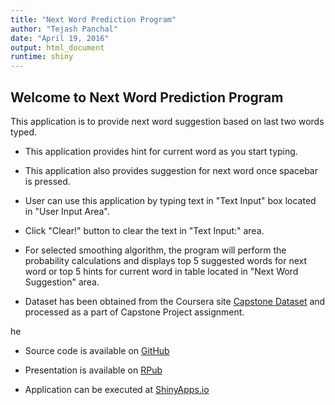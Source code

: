 ```yaml
---
title: "Next Word Prediction Program"
author: "Tejash Panchal"
date: "April 19, 2016"
output: html_document
runtime: shiny
---
```


## Welcome to Next Word Prediction Program

This application is to provide next word suggestion based on last two words typed.

* This application provides hint for current word as you start typing.
* This application also provides suggestion for next word once spacebar is pressed.
* User can use this application by typing text in "Text Input" box located in "User Input Area". 
* Click "Clear!" button to clear the text in "Text Input:" area. 
* For selected smoothing algorithm, the program will perform the probability calculations and displays top 5 suggested words for next word or top 5 hints for current word in table located in "Next Word Suggestion" area.

* Dataset has been obtained from the Coursera site [Capstone Dataset](https://eventing.coursera.org/api/redirectStrict/39JEIyXG8xKSN0QZQznxQZL02yRMONXpRRGA2kxhv9rd5J3kOBGY9yrGNYZ7gWdjO2_PwuLKK91BoAfbrTrq4w.jtMHvIY_XW6O8gFTs-3bwQ.UNSO7R4CVhTvM7AHKU2wGTSItfrmZRe_-iUoovA11LXzBt0ndaWrjfmfuljc11Eyyd8ZpsmZRjiLgGb7P0KVYMGLfejzk2F6IvdRVuta0lFvn7yKdMZASJjd6XvJ2EDVRN1Y4tKQZwwInG1dHxOpBr66SX4CHTbJIJpHBKUpwqbdQ93Fiawgd01Jyp824wr7sKOQBfP3SxNKgOdUtTJ-rTlwKEi4ymKos635HdoM0x1Nd89_l5RWCZFRtV_32rLZtUmowBk05DAdUzs7KMo2i8u-4CpDA57ImP8xwRLEavTvsPDayEhaV4h_aiq99HCmhZBUL2vnL-G-DSSrOSrq6qcbZBGiNyRmgf27JxTMadM_s2ciMy_Uq8_pkvejyjuUdgZkUfGqlwrPvSXp9BfkUuQOBQ6zfchZyqQE_nYtIxI) and processed as a part of Capstone Project assignment.

he
* Source code is available on [GitHub](https://github.com/tpanchal68/WordPrediction)

* Presentation is available on [RPub](http://rpubs.com/tpanchal/171364)

* Application can be executed at [ShinyApps.io](https://tpanchal.shinyapps.io/WordPrediction/)

